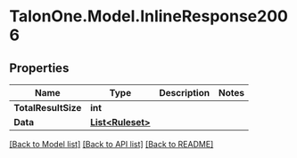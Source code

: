 # TalonOne.Model.InlineResponse2006
## Properties

Name | Type | Description | Notes
------------ | ------------- | ------------- | -------------
**TotalResultSize** | **int** |  | 
**Data** | [**List&lt;Ruleset&gt;**](Ruleset.md) |  | 

[[Back to Model list]](../README.md#documentation-for-models) [[Back to API list]](../README.md#documentation-for-api-endpoints) [[Back to README]](../README.md)

